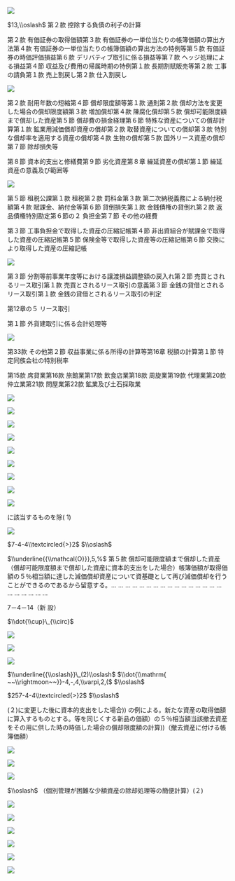 ![](https://www.nta.go.jp/tmp/8c1b5b5c-b91a-47ff-b12e-1ba1c484588d/images/4856c6eaa1858981c987e4f147c63f19fd248b8d180cfadb16c7576e43e22794.jpg)

$13,\\oslash$ 第２款 控除する負債の利子の計算

第２款 有価証券の取得価額第３款 有価証券の一単位当たりの帳簿価額の算出方法第４款 有価証券の一単位当たりの帳簿価額の算出方法の特例等第５款 有価証券の時価評価損益第６款 デリバティブ取引に係る損益等第７款 ヘッジ処理による損益第４節 収益及び費用の帰属時期の特例第１款 長期割賦販売等第２款 工事の請負第１款 売上割戻し第２款 仕入割戻し

![](https://www.nta.go.jp/tmp/8c1b5b5c-b91a-47ff-b12e-1ba1c484588d/images/e7472c8ac0e62b73eb2383c9583b951ddcf5a5ad5616986a9cd931c6bf782058.jpg)

第２款 耐用年数の短縮第４節 償却限度額等第１款 通則第２款 償却方法を変更した場合の償却限度額第３款 増加償却第４款 陳腐化償却第５款 償却可能限度額まで償却した資産第５節 償却費の損金経理第６節 特殊な資産についての償却計算第１款 鉱業用減価償却資産の償却第２款 取替資産についての償却第３款 特別な償却率を適用する資産の償却第４款 生物の償却第５款 国外リース資産の償却第７節 除却損失等

第８節 資本的支出と修繕費第９節 劣化資産第８章 繰延資産の償却第１節 繰延資産の意義及び範囲等

![](https://www.nta.go.jp/tmp/8c1b5b5c-b91a-47ff-b12e-1ba1c484588d/images/6f76e46a5104487bd7b9b4f98f1fcdc33bd66a977a95f3854e2c4b79ccab1f9b.jpg)

第５節 租税公課第１款 租税第２款 罰科金第３款 第二次納税義務による納付税額第４款 賦課金、納付金等第６節 貸倒損失第１款 金銭債権の貸倒れ第２款 返品債権特別勘定第６節の２ 負担金第７節 その他の経費

第３節 工事負担金で取得した資産の圧縮記帳第４節 非出資組合が賦課金で取得した資産の圧縮記帳第５節 保険金等で取得した資産等の圧縮記帳第６節 交換により取得した資産の圧縮記帳

![](https://www.nta.go.jp/tmp/8c1b5b5c-b91a-47ff-b12e-1ba1c484588d/images/4f301835cdce1edd9860326945a51b51153a3ca3c8f1615a748afee8b57dfbbb.jpg)

第３節 分割等前事業年度等における譲渡損益調整額の戻入れ第２節 売買とされるリース取引第１款 売買とされるリース取引の意義第３節 金銭の貸借とされるリース取引第１款 金銭の貸借とされるリース取引の判定

第12章の５ リース取引

第１節 外貨建取引に係る会計処理等

![](https://www.nta.go.jp/tmp/8c1b5b5c-b91a-47ff-b12e-1ba1c484588d/images/51bbe86aec94b42747f4026e0169264f07621a7ffdb6e88e120052636639acf2.jpg)

第33款 その他第２節 収益事業に係る所得の計算等第16章 税額の計算第１節 特定同族会社の特別税率

第15款 席貸業第16款 旅館業第17款 飲食店業第18款 周旋業第19款 代理業第20款 仲立業第21款 問屋業第22款 鉱業及び土石採取業

![](https://www.nta.go.jp/tmp/8c1b5b5c-b91a-47ff-b12e-1ba1c484588d/images/e2b6d9e64680aa79935eede0e72ec015aa409f269ee87ac44780c4a5402b456f.jpg)

![](https://www.nta.go.jp/tmp/8c1b5b5c-b91a-47ff-b12e-1ba1c484588d/images/d06e66826a3921dc686f37347c26338e06efe43a1631e0497096bc3d3584e1cf.jpg)

![](https://www.nta.go.jp/tmp/8c1b5b5c-b91a-47ff-b12e-1ba1c484588d/images/74dbe4c7e98edf6716b8358871cf7b9ad7e254e807b6e9093fb87852d81d9a73.jpg)

![](https://www.nta.go.jp/tmp/8c1b5b5c-b91a-47ff-b12e-1ba1c484588d/images/76916d2d82cfe36707208774a29d57297b7da50d7ddd8d3fb4a14c6b58b8d160.jpg)

![](https://www.nta.go.jp/tmp/8c1b5b5c-b91a-47ff-b12e-1ba1c484588d/images/a2caa2b67b4fff80ee095030d597ca66fa77872224e3a00f9cdd5610a5d5f976.jpg)

![](https://www.nta.go.jp/tmp/8c1b5b5c-b91a-47ff-b12e-1ba1c484588d/images/c1de4b9d5e7361bd294a3ed9de91fd55add194321c5295dc925adc499cd61484.jpg)

![](https://www.nta.go.jp/tmp/8c1b5b5c-b91a-47ff-b12e-1ba1c484588d/images/1a19e05c5ede3f7d5bbd6ad409105ca72398038b6b0823e50692d85b89bb6008.jpg)

![](https://www.nta.go.jp/tmp/8c1b5b5c-b91a-47ff-b12e-1ba1c484588d/images/fb8d7525a218070397c481f499c074d8b803d571ab62c44ff740d5d686871355.jpg)

![](https://www.nta.go.jp/tmp/8c1b5b5c-b91a-47ff-b12e-1ba1c484588d/images/74342c75e728699dd409ff6620065e6929a3421fabd51c601d21336e22ed0b47.jpg)

に該当するものを除( 1)

![](https://www.nta.go.jp/tmp/8c1b5b5c-b91a-47ff-b12e-1ba1c484588d/images/feae0867302561d8116fa6718355fe4b66f3c7efe2f6b0166480994a85fb1eb9.jpg)

$7-4-4\\textcircled{>}2$ $\\oslash$

$\\underline{{\\mathcal{O}}},5,%$ 第５款 償却可能限度額まで償却した資産（償却可能限度額まで償却した資産に資本的支出をした場合）帳簿価額が取得価額の５％相当額に達した減価償却資産について資基礎として再び減価償却を行うことができるのであるから留意する。… … … … … … … … … … … … … … … … … … … … … …

7－4－14（新 設）

$\\dot{\\cup}\_{\\circ}$

![](https://www.nta.go.jp/tmp/8c1b5b5c-b91a-47ff-b12e-1ba1c484588d/images/a8299f6b49429fd9c5bbb95fb7bce1ef33f1c058fc511361b8fb123f429deee3.jpg)

![](https://www.nta.go.jp/tmp/8c1b5b5c-b91a-47ff-b12e-1ba1c484588d/images/9e29eb88ab12808c510279cd20079d5d1b75a3a82846ce5c0aa6f716ba148df4.jpg)

![](https://www.nta.go.jp/tmp/8c1b5b5c-b91a-47ff-b12e-1ba1c484588d/images/cd02d5419f3891c1fa611bdc896b523002a6de6b8f6bec88043fbff29acbc3c2.jpg)

$\\underline{{\\oslash}}\_(2)\\oslash$ $\\dot{\\mathrm{ ~~\\rightmoon~~}}-4,-,4,\\varpi,2,($ $\\oslash$

$257-4-4\\textcircled{>}2$ $\\oslash$

(２)に変更した後に資本的支出をした場合)) の例による。新たな資産の取得価額に算入するものとする。等を同じくする新品の価額）の５％相当額当該撤去資産をその用に供した時の時価した場合の償却限度額の計算))（撤去資産に付ける帳簿価額）

![](https://www.nta.go.jp/tmp/8c1b5b5c-b91a-47ff-b12e-1ba1c484588d/images/794fa84dc30505b4329d4f124f159d3c0f5077c9d3ce56ab1b155a88bac29a51.jpg)

![](https://www.nta.go.jp/tmp/8c1b5b5c-b91a-47ff-b12e-1ba1c484588d/images/85ade10f907ca5a6d125ad755e792d80e035ef73b8fe965c1ed3b40d547a4bcb.jpg)

![](https://www.nta.go.jp/tmp/8c1b5b5c-b91a-47ff-b12e-1ba1c484588d/images/29a158671671c0ca4fd05b4b0fb86091fa951fa967c4b3bc4a565906695d3255.jpg)

$\\oslash$ （個別管理が困難な少額資産の除却処理等の簡便計算）(２)

![](https://www.nta.go.jp/tmp/8c1b5b5c-b91a-47ff-b12e-1ba1c484588d/images/d54e6d3dbe3edde008a5813a87a08fe1125f6686b1689bef8fb0a8ba0afcb0e1.jpg)

![](https://www.nta.go.jp/tmp/8c1b5b5c-b91a-47ff-b12e-1ba1c484588d/images/2ec3aaaf024c9496b8ca3e53bee09f97d21a10c22485e1425da7596e0601be2e.jpg)

![](https://www.nta.go.jp/tmp/8c1b5b5c-b91a-47ff-b12e-1ba1c484588d/images/38e711c7a9c654fc1f2790271afbe1ea35f74ee3a956d2e6422a8c6274297b43.jpg)

![](https://www.nta.go.jp/tmp/8c1b5b5c-b91a-47ff-b12e-1ba1c484588d/images/c92e7c7f1448f2d63ca4d33d38b0edf47b6d4078f2c615cd530eb669683f7c44.jpg)

![](https://www.nta.go.jp/tmp/8c1b5b5c-b91a-47ff-b12e-1ba1c484588d/images/441a0950e5ed2b46cd07752c05f6ce2b8ec1b9b726c740e0b2d104f7837dd6d8.jpg)

![](https://www.nta.go.jp/tmp/8c1b5b5c-b91a-47ff-b12e-1ba1c484588d/images/efaa2b6e701043c9f745b28ca892a3a7503ec9e8bd502784951e0231730f5f15.jpg)